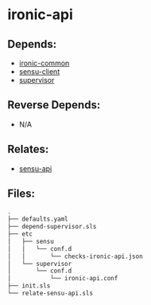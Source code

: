 # ironic-api

## Depends:

  -  [ironic-common](/salt/ironic-common)
  -  [sensu-client](/salt/sensu-client)
  -  [supervisor](/salt/supervisor)

## Reverse Depends:

  -  N/A

## Relates:

  -  [sensu-api](/salt/sensu-api)

## Files:

```bash
.
├── defaults.yaml
├── depend-supervisor.sls
├── etc
│   ├── sensu
│   │   └── conf.d
│   │       └── checks-ironic-api.json
│   └── supervisor
│       └── conf.d
│           └── ironic-api.conf
├── init.sls
└── relate-sensu-api.sls
```
